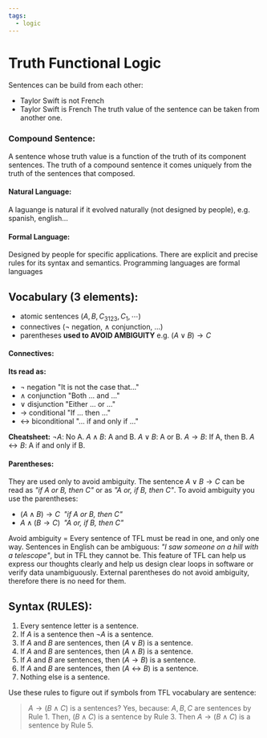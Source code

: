```yaml
---
tags:
  - logic
---
```

# Truth Functional Logic
Sentences can be build from each other:
- Taylor Swift is not French 
- Taylor Swift is French
The truth value of the sentence can be taken from another one.

### Compound Sentence: 
A sentence whose truth value is a function of the truth of its component sentences. 
The truth of a compound sentence it comes uniquely from the truth of the sentences that composed. 

#### Natural Language:
A laguange is natural if it evolved naturally (not designed by people), e.g. spanish, english...

#### Formal Language: 
Designed by people for specific applications. There are explicit and precise rules for its syntax and semantics. Programming languages are formal languages

## Vocabulary (3 elements): 
- atomic sentences ($A, B, C_{3123}, C_1, \cdots$)
- connectives ($\lnot$ negation, $\land$ conjunction, ...)
- parentheses **used to AVOID AMBIGUITY** e.g. $(A∨B)\rightarrow C$

#### Connectives:
**Its read as:**
- $\lnot$ negation "It is not the case that..."
- $\land$ conjunction "Both ... and ..."
- $\vee$ disjunction "Either ... or ..."
- $\rightarrow$ conditional "If ... then ..."
- $\leftrightarrow$ biconditional "... if and only if ..."

**Cheatsheet:**
$\lnot A$:  No A. 
$A ∧ B$: A and B.
$A ∨ B$:  A or B.
$A \rightarrow B$: If A, then B. 
$A \leftrightarrow B$: A if and only if B. 

#### Parentheses:
They are used only to avoid ambiguity. 
The sentence $A \vee B \rightarrow C$ can be read as _"if A or B, then C"_ or as _"A or, if B, then C"_. To avoid ambiguity you use the parentheses:
- $(A \land B) \rightarrow C\;$ _"if A or B, then C"_
- $A\land (B\rightarrow C)\;$ _"A or, if B, then C"_

Avoid ambiguity = Every sentence of TFL must be read in one, and only one way. Sentences in English can be ambiguous: _"I saw someone on a hill with a telescope"_, but in TFL they cannot be. This feature of TFL can help us express our thoughts clearly and help us design clear loops in software or verify data unambiguously.
External parentheses do not avoid ambiguity, therefore there is no need for them.

## Syntax (RULES): 
1. Every sentence letter is a sentence.
2. If $A$ is a sentence then $\lnot A$ is a sentence.
3. If $A$ and $B$ are sentences, then $(A \vee B)$ is a sentence.
4. If $A$ and $B$ are sentences, then $(A \land B)$ is a sentence.
5. If $A$ and $B$ are sentences, then $(A \rightarrow B)$ is a sentence.
6. If $A$ and $B$ are sentences, then $(A \leftrightarrow B)$ is a sentence.
7. Nothing else is a sentence.

Use these rules to figure out if symbols from TFL vocabulary are sentence:
>$A\rightarrow(B\land C)$ is a sentences? Yes, because:
>$A, B, C$ are sentences by Rule 1.
>Then, $(B \land C)$ is a sentence by Rule 3.
>Then $A\rightarrow(B\land C)$ is a sentence by Rule 5.

